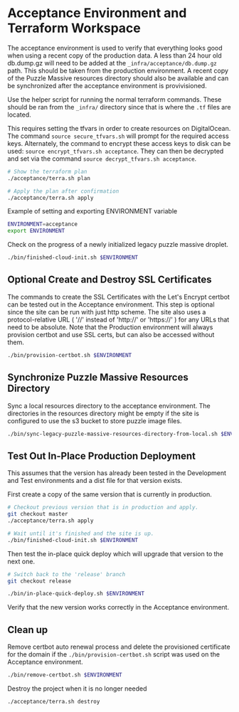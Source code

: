 # Acceptance Environment and Terraform Workspace

The acceptance environment is used to verify that everything looks good when
using a recent copy of the production data. A less than 24 hour old db.dump.gz
will need to be added at the `_infra/acceptance/db.dump.gz` path. This should
be taken from the production environment. A recent copy of the Puzzle Massive
resources directory should also be available and can be synchronized after the
acceptance environment is provivisioned.

Use the helper script for running the normal terraform commands. These should
be ran from the `_infra/` directory since that is where the `.tf` files are
located.

This requires setting the tfvars in order to create resources on DigitalOcean.
The command `source secure_tfvars.sh` will prompt for the required access keys.
Alternately, the command to encrypt these access keys to disk can be used:
`source encrypt_tfvars.sh acceptance`. They can then be decrypted and set via
the command `source decrypt_tfvars.sh acceptance`.

```bash
# Show the terraform plan
./acceptance/terra.sh plan

# Apply the plan after confirmation
./acceptance/terra.sh apply
```

Example of setting and exporting ENVIRONMENT variable

```bash
ENVIRONMENT=acceptance
export ENVIRONMENT
```

Check on the progress of a newly initialized legacy puzzle massive droplet.

```bash
./bin/finished-cloud-init.sh $ENVIRONMENT
```

## Optional Create and Destroy SSL Certificates

The commands to create the SSL Certificates with the Let's Encrypt certbot can
be tested out in the Acceptance environment. This step is optional since the
site can be run with just http scheme. The site also uses a protocol-relative
URL ( '//' instead of 'http://' or 'https://' ) for any URLs that need to be
absolute. Note that the Production environment will always provision certbot and
use SSL certs, but can also be accessed without them.

```bash
./bin/provision-certbot.sh $ENVIRONMENT
```

## Synchronize Puzzle Massive Resources Directory

Sync a local resources directory to the acceptance environment. The directories
in the resources directory might be empty if the site is configured to use the
s3 bucket to store puzzle image files.

```bash
./bin/sync-legacy-puzzle-massive-resources-directory-from-local.sh $ENVIRONMENT
```

## Test Out In-Place Production Deployment

This assumes that the version has already been tested in the Development and
Test environments and a dist file for that version exists.

First create a copy of the same version that is currently in production.

```bash
# Checkout previous version that is in production and apply.
git checkout master
./acceptance/terra.sh apply

# Wait until it's finished and the site is up.
./bin/finished-cloud-init.sh $ENVIRONMENT
```

Then test the in-place quick deploy which will upgrade that version to the next
one.

```bash
# Switch back to the 'release' branch
git checkout release

./bin/in-place-quick-deploy.sh $ENVIRONMENT
```

Verify that the new version works correctly in the Acceptance environment.

## Clean up

Remove certbot auto renewal process and delete the provisioned certificate for
the domain if the `./bin/provision-certbot.sh` script was used on the Acceptance
environment.

```bash
./bin/remove-certbot.sh $ENVIRONMENT
```

Destroy the project when it is no longer needed

```bash
./acceptance/terra.sh destroy
```
